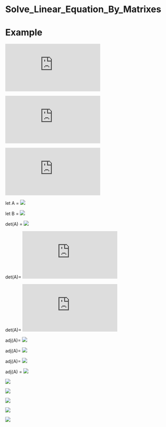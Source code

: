 # Solve_Linear_Equation_By_Matrixes

# Example

![](https://latex.codecogs.com/gif.latex?3x+2y-5z=12)

![](https://latex.codecogs.com/gif.latex?x-3y+2z=-13)

![](https://latex.codecogs.com/gif.latex?5x-y+4z=10)

let A = 
![](https://latex.codecogs.com/gif.latex?\begin{bmatrix}3&2&-5\\\\1&-3&2\\\\5&-1&4\end{bmatrix})

let B = 
![](https://latex.codecogs.com/gif.latex?\begin{bmatrix}12\\\\-13\\\\10\end{bmatrix})

det(A) = 
![](https://latex.codecogs.com/gif.latex?3\times\begin{bmatrix}-3&2\\\\-1&4\end{bmatrix}-2\times\begin{bmatrix}1&2\\\\5&4\end{bmatrix}+5\times\begin{bmatrix}1&-3\\\\5&-1\end{bmatrix})

det(A)=
![](https://latex.codecogs.com/gif.latex?-3((-3)(4)-(2)(-1))-(2)((1)(4)-(2)(5))+(-5)((1)(-1)-(-3)(5)))

det(A)=
![](https://latex.codecogs.com/gif.latex?-88)

adj(A)=
![](https://latex.codecogs.com/gif.latex?\begin{bmatrix}+\begin{bmatrix}-3&2\\\\-1&4\end{bmatrix}&-\begin{bmatrix}1&2\\\\5&4\end{bmatrix}&+\begin{bmatrix}1&-3\\\\5&-1\end{bmatrix}\\\\-\begin{bmatrix}2&-5\\\\-1&4\end{bmatrix}&+\begin{bmatrix}3&-5\\\\5&4\end{bmatrix}&-\begin{bmatrix}3&2\\\\5&-1\end{bmatrix}\\\\+\begin{bmatrix}2&-5\\\\-3&2\end{bmatrix}&-\begin{bmatrix}3&-5\\\\1&2\end{bmatrix}&+\begin{bmatrix}3&2\\\\1&-3\end{bmatrix}\end{bmatrix}^T)

adj(A)=
![](https://latex.codecogs.com/gif.latex?\begin{bmatrix}+((-3)(4)-(2)(-1))&-((1)(4)-(2)(5))&+((1)(-1)-(-3)(5))\\\\-((2)(4)-(-5)(-1))&+((3)(4)-(-5)(5))&-((3)(-1)-(2)(5))\\\\+((2)(2)-(-5)(-3))&-((3)(2)-(-5)(1))&+((3)(-3)-(2)(1))\end{bmatrix}^T)

adj(A)=
![](https://latex.codecogs.com/gif.latex?\begin{bmatrix}-10&6&14\\\\3&37&13\\\\-11&-11&-11\end{bmatrix}^T)

adj(A) = 
![](https://latex.codecogs.com/gif.latex?\begin{bmatrix}-10&3&-11\\\\6&37&-11\\\\14&13&-11\end{bmatrix})

![](https://latex.codecogs.com/gif.latex?\begin{bmatrix}x\\\\y\\\\z\end{bmatrix}=\frac{1}{det(A)}\cdot(adj(A))\cdot(B))

![](https://latex.codecogs.com/gif.latex?\begin{bmatrix}x\\\\y\\\\z\end{bmatrix}=\frac{1}{-88}\cdot(\begin{bmatrix}-10&3&-11\\\\6&37&-11\\\\14&13&-11\end{bmatrix})\cdot(\begin{bmatrix}12\\\\-13\\\\10\end{bmatrix}))

![](https://latex.codecogs.com/gif.latex?\begin{bmatrix}x\\\\y\\\\z\end{bmatrix}=\begin{bmatrix}\frac{-10}{-88}&\frac{3}{-88}&\frac{-11}{-88}\\\\\frac{6}{-88}&\frac{37}{-88}&\frac{-11}{-88}\\\\\frac{14}{-88}&\frac{13}{-88}&\frac{-11}{-88}\end{bmatrix}\cdot(\begin{bmatrix}12\\\\-13\\\\10\end{bmatrix}))

![](https://latex.codecogs.com/gif.latex?\begin{bmatrix}x\\\\y\\\\z\end{bmatrix}=\begin{bmatrix}\frac{(12)((-10)+(3)+(-11))}{-88}\\\\\frac{(-13)((6)+(37)+(-11))}{-88}\\\\\frac{(10)((14)+(13)+(-11))}{-88}\end{bmatrix})

![](https://latex.codecogs.com/gif.latex?\begin{bmatrix}x\\\\y\\\\z\end{bmatrix}=\begin{bmatrix}\frac{27}{11}\\\\-\frac{20}{11}\frac{52}{11}\\\\\end{bmatrix})
